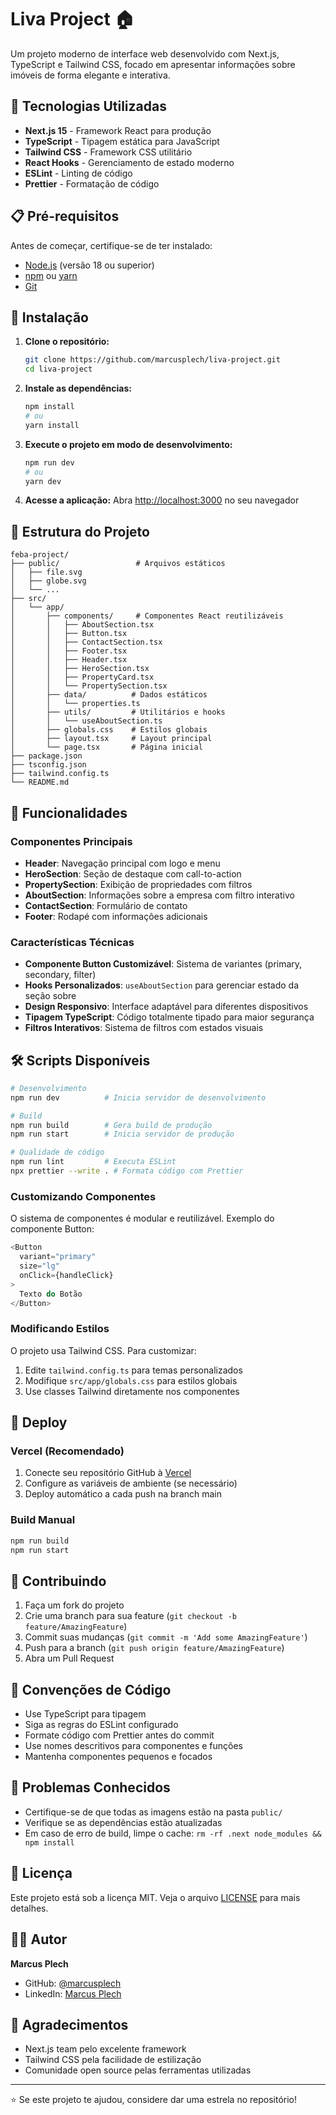 # Liva Project 🏠

Um projeto moderno de interface web desenvolvido com Next.js, TypeScript e Tailwind CSS, focado em apresentar informações sobre imóveis de forma elegante e interativa.

## 🚀 Tecnologias Utilizadas

- **Next.js 15** - Framework React para produção
- **TypeScript** - Tipagem estática para JavaScript
- **Tailwind CSS** - Framework CSS utilitário
- **React Hooks** - Gerenciamento de estado moderno
- **ESLint** - Linting de código
- **Prettier** - Formatação de código

## 📋 Pré-requisitos

Antes de começar, certifique-se de ter instalado:

- [Node.js](https://nodejs.org/) (versão 18 ou superior)
- [npm](https://www.npmjs.com/) ou [yarn](https://yarnpkg.com/)
- [Git](https://git-scm.com/)

## 🔧 Instalação

1. **Clone o repositório:**
   ```bash
   git clone https://github.com/marcusplech/liva-project.git
   cd liva-project
   ```

2. **Instale as dependências:**
   ```bash
   npm install
   # ou
   yarn install
   ```

3. **Execute o projeto em modo de desenvolvimento:**
   ```bash
   npm run dev
   # ou
   yarn dev
   ```

4. **Acesse a aplicação:**
   Abra [http://localhost:3000](http://localhost:3000) no seu navegador

## 📁 Estrutura do Projeto

```
feba-project/
├── public/                 # Arquivos estáticos
│   ├── file.svg
│   ├── globe.svg
│   └── ...
├── src/
│   └── app/
│       ├── components/     # Componentes React reutilizáveis
│       │   ├── AboutSection.tsx
│       │   ├── Button.tsx
│       │   ├── ContactSection.tsx
│       │   ├── Footer.tsx
│       │   ├── Header.tsx
│       │   ├── HeroSection.tsx
│       │   ├── PropertyCard.tsx
│       │   └── PropertySection.tsx
│       ├── data/          # Dados estáticos
│       │   └── properties.ts
│       ├── utils/         # Utilitários e hooks
│       │   └── useAboutSection.ts
│       ├── globals.css    # Estilos globais
│       ├── layout.tsx     # Layout principal
│       └── page.tsx       # Página inicial
├── package.json
├── tsconfig.json
├── tailwind.config.ts
└── README.md
```

## 🎨 Funcionalidades

### Componentes Principais

- **Header**: Navegação principal com logo e menu
- **HeroSection**: Seção de destaque com call-to-action
- **PropertySection**: Exibição de propriedades com filtros
- **AboutSection**: Informações sobre a empresa com filtro interativo
- **ContactSection**: Formulário de contato
- **Footer**: Rodapé com informações adicionais

### Características Técnicas

- **Componente Button Customizável**: Sistema de variantes (primary, secondary, filter)
- **Hooks Personalizados**: `useAboutSection` para gerenciar estado da seção sobre
- **Design Responsivo**: Interface adaptável para diferentes dispositivos
- **Tipagem TypeScript**: Código totalmente tipado para maior segurança
- **Filtros Interativos**: Sistema de filtros com estados visuais

## 🛠️ Scripts Disponíveis

```bash
# Desenvolvimento
npm run dev          # Inicia servidor de desenvolvimento

# Build
npm run build        # Gera build de produção
npm run start        # Inicia servidor de produção

# Qualidade de código
npm run lint         # Executa ESLint
npx prettier --write . # Formata código com Prettier
```

### Customizando Componentes

O sistema de componentes é modular e reutilizável. Exemplo do componente Button:

```typescript
<Button 
  variant="primary" 
  size="lg" 
  onClick={handleClick}
>
  Texto do Botão
</Button>
```

### Modificando Estilos

O projeto usa Tailwind CSS. Para customizar:

1. Edite `tailwind.config.ts` para temas personalizados
2. Modifique `src/app/globals.css` para estilos globais
3. Use classes Tailwind diretamente nos componentes

## 🚀 Deploy

### Vercel (Recomendado)

1. Conecte seu repositório GitHub à [Vercel](https://vercel.com)
2. Configure as variáveis de ambiente (se necessário)
3. Deploy automático a cada push na branch main

### Build Manual

```bash
npm run build
npm run start
```

## 🤝 Contribuindo

1. Faça um fork do projeto
2. Crie uma branch para sua feature (`git checkout -b feature/AmazingFeature`)
3. Commit suas mudanças (`git commit -m 'Add some AmazingFeature'`)
4. Push para a branch (`git push origin feature/AmazingFeature`)
5. Abra um Pull Request

## 📝 Convenções de Código

- Use TypeScript para tipagem
- Siga as regras do ESLint configurado
- Formate código com Prettier antes do commit
- Use nomes descritivos para componentes e funções
- Mantenha componentes pequenos e focados

## 🐛 Problemas Conhecidos

- Certifique-se de que todas as imagens estão na pasta `public/`
- Verifique se as dependências estão atualizadas
- Em caso de erro de build, limpe o cache: `rm -rf .next node_modules && npm install`

## 📄 Licença

Este projeto está sob a licença MIT. Veja o arquivo [LICENSE](LICENSE) para mais detalhes.

## 👨‍💻 Autor

**Marcus Plech**
- GitHub: [@marcusplech](https://github.com/marcusplech)
- LinkedIn: [Marcus Plech](https://linkedin.com/in/marcusplech)

## 🙏 Agradecimentos

- Next.js team pelo excelente framework
- Tailwind CSS pela facilidade de estilização
- Comunidade open source pelas ferramentas utilizadas

---

⭐ Se este projeto te ajudou, considere dar uma estrela no repositório!

